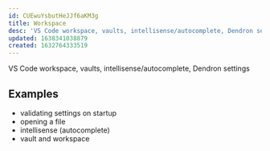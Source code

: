 ```yaml
---
id: CUEwuYsbutHeJJf6aKM3g
title: Workspace
desc: 'VS Code workspace, vaults, intellisense/autocomplete, Dendron settings'
updated: 1638341038879
created: 1632764333519
---
```


VS Code workspace, vaults, intellisense/autocomplete, Dendron settings

## Examples
- validating settings on startup
- opening a file
- intellisense (autocomplete)
- vault and workspace